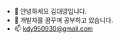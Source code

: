- 👋 안녕하세요 김대영입니다.
- 🌱 개발자를 꿈꾸며 공부하고 있습니다.
- 📫 kdy950930@gmail.com

<!---
DYKIM9866/DYKIM9866 is a ✨ special ✨ repository because its `README.md` (this file) appears on your GitHub profile.
You can click the Preview link to take a look at your changes.
--->
